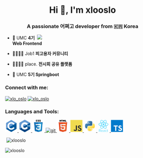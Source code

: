 <h1 align="center">Hi 👋, I'm xlooslo</h1>
<h3 align="center">A passionate 어쩌고 developer from 🇰🇷 Korea</h3>
<img align="right" width="400" src="https://mblogthumb-phinf.pstatic.net/20160916_23/crist9112_1474000783275Bi5is_GIF/tumblr_ntl6adJeov1tpri36o1_400.gif?type=w800"/>

- 🏢 UMC **4기 Web Frontend**

- 👨‍👩‍👧‍👦 Job1 **피고용자 커뮤니티**

- 👨‍👩‍👧‍👦 place. **전시회 공유 플랫폼**

- 🏢 UMC **5기 Springboot**

<h3 align="left">Connect with me:</h3>
<p align="left">
<a href="https://instagram.com/xlo_oslo" target="blank"><img align="center" src="https://raw.githubusercontent.com/rahuldkjain/github-profile-readme-generator/master/src/images/icons/Social/instagram.svg" alt="xlo_oslo" height="30" width="40" /></a>
<a href="https://www.youtube.com/c/xlo_oslo" target="blank"><img align="center" src="https://raw.githubusercontent.com/rahuldkjain/github-profile-readme-generator/master/src/images/icons/Social/youtube.svg" alt="xlo_oslo" height="30" width="40" /></a>
</p>

<h3 align="left">Languages and Tools:</h3>
<p align="left"> <a href="https://www.cprogramming.com/" target="_blank" rel="noreferrer"> <img src="https://raw.githubusercontent.com/devicons/devicon/master/icons/c/c-original.svg" alt="c" width="40" height="40"/> </a> <a href="https://www.w3schools.com/cpp/" target="_blank" rel="noreferrer"> <img src="https://raw.githubusercontent.com/devicons/devicon/master/icons/cplusplus/cplusplus-original.svg" alt="cplusplus" width="40" height="40"/> </a> <a href="https://www.w3schools.com/css/" target="_blank" rel="noreferrer"> <img src="https://raw.githubusercontent.com/devicons/devicon/master/icons/css3/css3-original-wordmark.svg" alt="css3" width="40" height="40"/> </a> <a href="https://git-scm.com/" target="_blank" rel="noreferrer"> <img src="https://www.vectorlogo.zone/logos/git-scm/git-scm-icon.svg" alt="git" width="40" height="40"/> </a> <a href="https://www.w3.org/html/" target="_blank" rel="noreferrer"> <img src="https://raw.githubusercontent.com/devicons/devicon/master/icons/html5/html5-original-wordmark.svg" alt="html5" width="40" height="40"/> </a> <a href="https://developer.mozilla.org/en-US/docs/Web/JavaScript" target="_blank" rel="noreferrer"> <img src="https://raw.githubusercontent.com/devicons/devicon/master/icons/javascript/javascript-original.svg" alt="javascript" width="40" height="40"/> </a> <a href="https://www.python.org" target="_blank" rel="noreferrer"> <img src="https://raw.githubusercontent.com/devicons/devicon/master/icons/python/python-original.svg" alt="python" width="40" height="40"/> </a> <a href="https://reactjs.org/" target="_blank" rel="noreferrer"> <img src="https://raw.githubusercontent.com/devicons/devicon/master/icons/react/react-original-wordmark.svg" alt="react" width="40" height="40"/> </a> <a href="https://www.typescriptlang.org/" target="_blank" rel="noreferrer"> <img src="https://raw.githubusercontent.com/devicons/devicon/master/icons/typescript/typescript-original.svg" alt="typescript" width="40" height="40"/> </a> </p>

<p>&nbsp;<img align="center" src="https://github-readme-stats.vercel.app/api?username=xlooslo&show_icons=true&locale=en" alt="xlooslo" /></p>

<p><img align="center" src="https://github-readme-streak-stats.herokuapp.com/?user=xlooslo&" alt="xlooslo" /></p>
